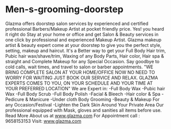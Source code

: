 # Men-s-grooming-doorstep
Glazma offers doorstep salon services by experienced and certified professional Barbers/Makeup Artist at pocket friendly price. Yes! you heard it right do Stay at your home or office and get Salon &amp; Beauty services in one click by professional and experienced Makeup Artist. Glazma makeup artist &amp; beauty expert come at your doorstep to give you the perfect style, setting, makeup and haircut. It's a Better way to get your Full Body Hair trim, Pubic hair wax/shave/trim, Waxing of any Body Parts, Hair color, Hair spa &amp; straight and Complete Makeup for any Special Occasion. Say goodbye to cold calls, wait times, and travel to salon or barber appointments. "WE BRING COMPLETE SALON AT YOUR HOME/OFFICE NOW NO NEED TO WORRY FOR WAITING JUST BOOK OUR SERVICE AND RELAX. GLAZMA EXPERTS COMES TO YOU, ON YOUR SCHEDULE AND YOUR TIME AT YOUR PREFERRED LOCATION" We are Expert in: -Full Body Wax -Pubic hair Wax -Full Body Scrub -Full Body Polish -Facial &amp; Bleech -Hair color &amp; Spa -Pedicure &amp; Manicure -Under cloth Body Grooming -Beauty &amp; Makeup For any Occasion/Festival -Lighten the Dark Skin Around Your Private Area Our professional equipped with Mask, gloves and sanities all items before use. Read More About us at www.glazma.com For Appointment call : 9658153153 Visit: www.glazma.com
